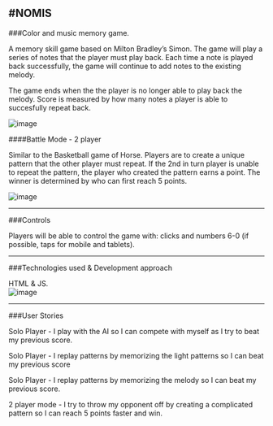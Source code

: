 #NOMIS
---

###Color and music memory game. 




A memory skill game based on Milton Bradley’s Simon. The game will play a series of notes that the player must play back. Each time a note is played back successfully, the game will continue to add notes to the existing melody. 

The game ends when the the player is no longer able to play back the melody. Score is measured by how many notes a player is able to succesfully repeat back. 

![image](http://i.imgur.com/TcEzhev.png)


####Battle Mode - 2 player

Similar to the Basketball game of Horse. Players are to create a unique pattern that the other player must repeat. If the 2nd in turn player is unable to repeat the pattern, the player who created the pattern earns a point. The winner is determined by who can first reach 5 points. 

![image](http://i.imgur.com/rt4Nyot.png)

---
###Controls

Players will be able to control the game with: clicks and numbers 6-0 (if possible, taps for mobile and tablets).

--- 
###Technologies used & Development approach

HTML & JS.  
![image](http://i.imgur.com/v8uGj91.png)

---
###User Stories


Solo Player - I play with the AI so I can compete with myself as I try to beat my previous score. 

Solo Player - I replay patterns by memorizing the light patterns so I can beat my previous score 

Solo Player - I replay patterns by memorizing the melody so I can beat my previous score. 

2 player mode - I try to throw my opponent off by creating a complicated pattern so I can reach 5 points faster and win. 